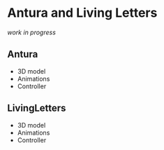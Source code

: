 # Antura and Living Letters

_work in progress_

## Antura

- 3D model
- Animations
- Controller

## LivingLetters

- 3D model
- Animations
- Controller
